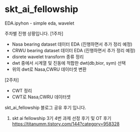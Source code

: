 # skt_ai_fellowship
EDA.ipyhon - simple eda, wavelet




주차별 진행 상황입니다.
[1주차] 
+ Nasa bearing dataset 데이터 EDA (진행하면서 추가 정리 예정)
+ CRWU bearing dataset 데이터 EDA (진행하면서 추가 정리 예정)
+ disrete wavelet transform 종류 정리
+ dwt 중에서 시계열 및 진동에 적합한 dwt(db,bior, sym) 선택
+ 위의 dwt로 Nasa,CWRU 데이터셋 변환 

[2주차]
+ CWT 정리
+ CWT로 Nasa,CWRU 데이터셋


skt_ai_fellowship 블로그 공유 후기 입니다. 
1. skt ai fellowship 3기 4번 과제 선정 후기 및 OT 후기  
https://titanumm.tistory.com/144?category=958328


